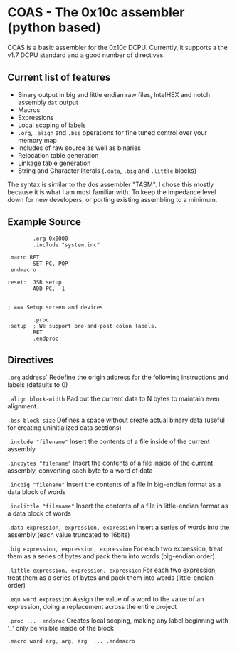 COAS - The 0x10c assembler (python based)
=========================================

COAS is a basic assembler for the 0x10c DCPU.  Currently, it supports a the v1.7 DCPU standard
and a good number of directives.

Current list of features
------------------------

* Binary output in big and little endian raw files, IntelHEX and notch assembly `dat` output
* Macros
* Expressions
* Local scoping of labels
* `.org`, `.align` and `.bss` operations for fine tuned control over your memory map
* Includes of raw source as well as binaries
* Relocation table generation
* Linkage table generation
* String and Character literals (`.data`, `.big` and `.little` blocks)

The syntax is similar to the dos assembler "TASM".  I chose this mostly because it is what I
am most familiar with.  To keep the impedance level down for new developers, or porting existing
assembling to a minimum.

Example Source
--------------

            .org 0x0000
            .include "system.inc"

    .macro RET
            SET PC, POP
    .endmacro

    reset:  JSR setup
            ADD PC, -1

    
    ; === Setup screen and devices

            .proc
    :setup  ; We support pre-and-post colon labels.
            RET
            .endproc

Directives
----------

`.org` address`
Redefine the origin address for the following instructions and labels (defaults to 0)

`.align block-width`
Pad out the current data to N bytes to maintain even alignment.

`.bss block-size`
Defines a space without create actual binary data (useful for creating uninitialized data sections)

`.include "filename"`
Insert the contents of a file inside of the current assembly

`.incbytes "filename"`
Insert the contents of a file inside of the current assembly, converting each byte to a word of data

`.incbig "filename"`
Insert the contents of a file in big-endian format as a data block of words

`.inclittle "filename"`
Insert the contents of a file in little-endian format as a data block of words

`.data expression, expression, expression`
Insert a series of words into the assembly (each value truncated to 16bits)

`.big expression, expression, expression`
For each two expression, treat them as a series of bytes and pack them into words (big-endian order).

`.little expression, expression, expression`
For each two expression, treat them as a series of bytes and pack them into words (little-endian order)

`.equ word expression`
Assign the value of a word to the value of an expression, doing a replacement across the entire project

`.proc ... .endproc`
Creates local scoping, making any label beginning with '_' only be visible inside of the block

`.macro word arg, arg, arg  ... .endmacro`

